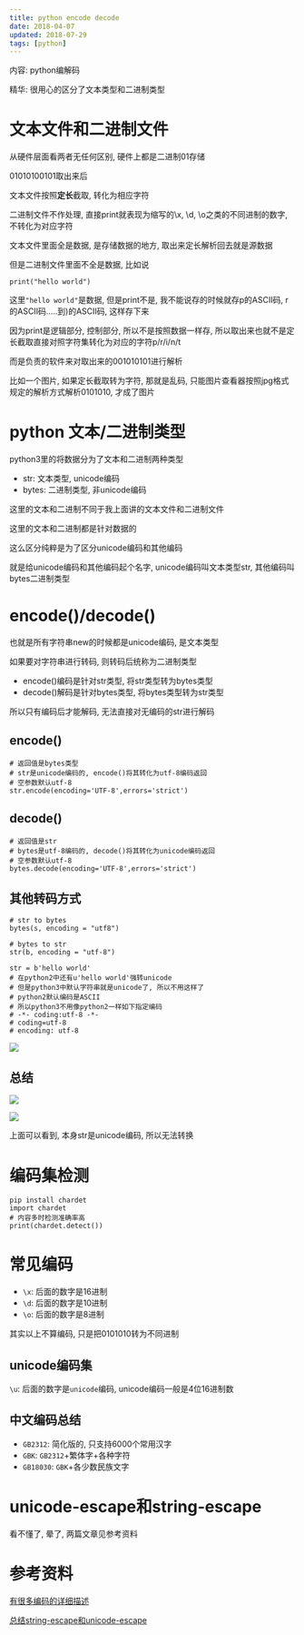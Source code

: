 ```yaml
---
title: python encode decode
date: 2018-04-07
updated: 2018-07-29
tags: [python]
---
```


内容: python编解码

精华: 很用心的区分了文本类型和二进制类型

<!-- more -->

# 文本文件和二进制文件

从硬件层面看两者无任何区别, 硬件上都是二进制01存储

01010100101取出来后

文本文件按照**定长**截取, 转化为相应字符

二进制文件不作处理, 直接print就表现为缩写的\\x, \\d, \\o之类的不同进制的数字, 不转化为对应字符

文本文件里面全是数据, 是存储数据的地方, 取出来定长解析回去就是源数据

但是二进制文件里面不全是数据, 比如说

```
print("hello world")
```

这里`"hello world"`是数据, 但是print不是, 我不能说存的时候就存p的ASCII码, r的ASCII码.....到)的ASCII码, 这样存下来

因为print是逻辑部分, 控制部分, 所以不是按照数据一样存, 所以取出来也就不是定长截取直接对照字符集转化为对应的字符p/r/i/n/t

而是负责的软件来对取出来的001010101进行解析

比如一个图片, 如果定长截取转为字符, 那就是乱码, 只能图片查看器按照jpg格式规定的解析方式解析0101010, 才成了图片

# python 文本/二进制类型

python3里的将数据分为了文本和二进制两种类型

* str: 文本类型, unicode编码
* bytes: 二进制类型, 非unicode编码

这里的文本和二进制不同于我上面讲的文本文件和二进制文件

这里的文本和二进制都是针对数据的

这么区分纯粹是为了区分unicode编码和其他编码

就是给unicode编码和其他编码起个名字, unicode编码叫文本类型str, 其他编码叫bytes二进制类型

# encode()/decode()

也就是所有字符串new的时候都是unicode编码, 是文本类型

如果要对字符串进行转码, 则转码后统称为二进制类型

* encode()编码是针对str类型, 将str类型转为bytes类型
* decode()解码是针对bytes类型, 将bytes类型转为str类型

所以只有编码后才能解码, 无法直接对无编码的str进行解码

## encode()

```
# 返回值是bytes类型
# str是unicode编码的, encode()将其转化为utf-8编码返回
# 空参数默认utf-8
str.encode(encoding='UTF-8',errors='strict')
```

## decode()

```
# 返回值是str
# bytes是utf-8编码的, decode()将其转化为unicode编码返回
# 空参数默认utf-8
bytes.decode(encoding='UTF-8',errors='strict')
```

## 其他转码方式

```
# str to bytes
bytes(s, encoding = "utf8")

# bytes to str
str(b, encoding = "utf-8")
```

```
str = b'hello world'
# 在python2中还有u'hello world'强转unicode
# 但是python3中默认字符串就是unicode了, 所以不用这样了
# python2默认编码是ASCII
# 所以python3不用像python2一样如下指定编码
# -*- coding:utf-8 -*- 
# coding=utf-8
# encoding: utf-8
```

![](http://p1rbtn7qp.bkt.clouddn.com/18-4-6/25800553.jpg)

## 总结

![](http://p1rbtn7qp.bkt.clouddn.com/18-4-6/16305463.jpg)

![](http://p1rbtn7qp.bkt.clouddn.com/18-4-6/66455785.jpg)

上面可以看到, 本身str是unicode编码, 所以无法转换

# 编码集检测

```
pip install chardet
import chardet
# 内容多时检测准确率高
print(chardet.detect())
```

# 常见编码

* `\x`: 后面的数字是16进制
* `\d`: 后面的数字是10进制
* `\o`: 后面的数字是8进制

其实以上不算编码, 只是把0101010转为不同进制

## unicode编码集

`\u`: 后面的数字是`unicode`编码, unicode编码一般是4位16进制数

## 中文编码总结

* `GB2312`: 简化版的, 只支持6000个常用汉字
* `GBK`: `GB2312`+繁体字+各种字符
* `GB18030`: `GBK`+各少数民族文字

# unicode-escape和string-escape

看不懂了, 晕了, 两篇文章见参考资料

# 参考资料

[有很多编码的详细描述](https://www.jianshu.com/p/659ccee58fbb)

[总结string-escape和unicode-escape](https://blog.csdn.net/ggggiqnypgjg/article/details/72783356)